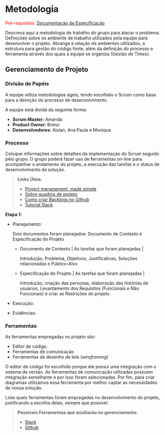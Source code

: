 
# Metodologia

<span style="color:red">Pré-requisitos: <a href="2-Especificação do Projeto.md"> Documentação de Especificação</a></span>

Descreva aqui a metodologia de trabalho do grupo para atacar o problema. Definições sobre os ambiente de trabalho utilizados pela  equipe para desenvolver o projeto. Abrange a relação de ambientes utilizados, a estrutura para gestão do código fonte, além da definição do processo e ferramenta através dos quais a equipe se organiza (Gestão de Times).

## Gerenciamento de Projeto

### Divisão de Papéis

A equipe utiliza metodologias ágeis, tendo escolhido o Scrum como base para a deinição do processo de desenvolvimento.

A equipe está divida da seguinte forma:

- **Scrum Master:** Amanda
- **Product Owner:** Breno
- **Desenvolvedores:** Aislan, Ana Paula e Monique
     

### Processo

Coloque  informações sobre detalhes da implementação do Scrum seguido pelo grupo. O grupo poderá fazer uso de ferramentas on-line para acompanhar o andamento do projeto, a execução das tarefas e o status de desenvolvimento da solução.
 
> **Links Úteis**:
> - [Project management, made simple](https://github.com/features/project-management/)
> - [Sobre quadros de projeto](https://docs.github.com/pt/github/managing-your-work-on-github/about-project-boards)
> - [Como criar Backlogs no Github](https://www.youtube.com/watch?v=RXEy6CFu9Hk)
> - [Tutorial Slack](https://slack.com/intl/en-br/)

**Etapa 1:**


- Planejamento:

     Dois documentos foram planejados: Documento de Contexto e Especificação do Projeto
     
     - Documento de Contexto | As tarefas que foram planejadas | 
     
          Introdução, Problema, Objetivos, Justificativas, Soluções relacionadas e Público-Alvo
          
     
     - Especificação do Projeto | As tarefas que foram planejadas | 
     
          Introdução, criação das personas, elaboração das histórias de usuários, Levantamento dos Requisitos (Funcionais e Não Funcionais) e criar as Restrições do             projeto.

- Execução:
- Evidências:

### Ferramentas

As ferramentas empregadas no projeto são:

- Editor de código.
- Ferramentas de comunicação
- Ferramentas de desenho de tela (_wireframing_)

O editor de código foi escolhido porque ele possui uma integração com o
sistema de versão. As ferramentas de comunicação utilizadas possuem
integração semelhante e por isso foram selecionadas. Por fim, para criar
diagramas utilizamos essa ferramenta por melhor captar as
necessidades da nossa solução.

Liste quais ferramentas foram empregadas no desenvolvimento do projeto, justificando a escolha delas, sempre que possível.
 
> **Possíveis Ferramentas que auxiliarão no gerenciamento**: 
> - [Slack](https://slack.com/)
> - [Github](https://github.com/)
